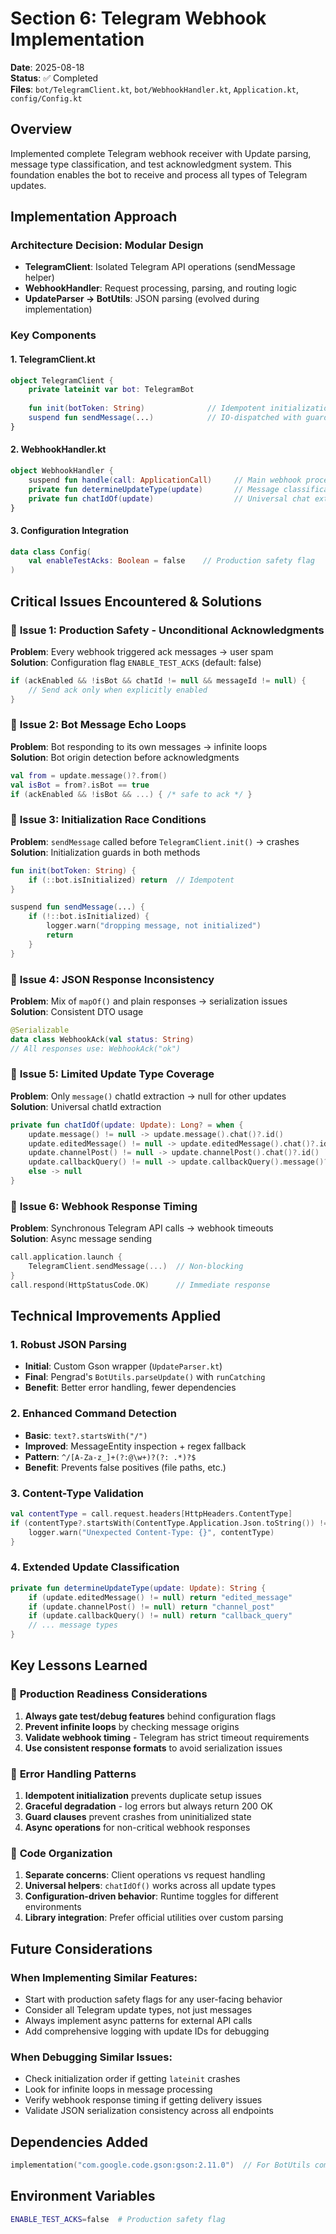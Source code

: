 # Section 6: Telegram Webhook Implementation

**Date**: 2025-08-18  
**Status**: ✅ Completed  
**Files**: `bot/TelegramClient.kt`, `bot/WebhookHandler.kt`, `Application.kt`, `config/Config.kt`

## Overview

Implemented complete Telegram webhook receiver with Update parsing, message type classification, and test acknowledgment system. This foundation enables the bot to receive and process all types of Telegram updates.

## Implementation Approach

### Architecture Decision: Modular Design
- **TelegramClient**: Isolated Telegram API operations (sendMessage helper)
- **WebhookHandler**: Request processing, parsing, and routing logic
- **UpdateParser → BotUtils**: JSON parsing (evolved during implementation)

### Key Components

#### 1. TelegramClient.kt
```kotlin
object TelegramClient {
    private lateinit var bot: TelegramBot
    
    fun init(botToken: String)              // Idempotent initialization
    suspend fun sendMessage(...)            // IO-dispatched with guards
}
```

#### 2. WebhookHandler.kt  
```kotlin
object WebhookHandler {
    suspend fun handle(call: ApplicationCall)     // Main webhook processor
    private fun determineUpdateType(update)       // Message classification
    private fun chatIdOf(update)                  // Universal chat extraction
}
```

#### 3. Configuration Integration
```kotlin
data class Config(
    val enableTestAcks: Boolean = false    // Production safety flag
)
```

## Critical Issues Encountered & Solutions

### 🚨 **Issue 1: Production Safety - Unconditional Acknowledgments**
**Problem**: Every webhook triggered ack messages → user spam  
**Solution**: Configuration flag `ENABLE_TEST_ACKS` (default: false)
```kotlin
if (ackEnabled && !isBot && chatId != null && messageId != null) {
    // Send ack only when explicitly enabled
}
```

### 🚨 **Issue 2: Bot Message Echo Loops**  
**Problem**: Bot responding to its own messages → infinite loops  
**Solution**: Bot origin detection before acknowledgments
```kotlin
val from = update.message()?.from()
val isBot = from?.isBot == true
if (ackEnabled && !isBot && ...) { /* safe to ack */ }
```

### 🚨 **Issue 3: Initialization Race Conditions**
**Problem**: `sendMessage` called before `TelegramClient.init()` → crashes  
**Solution**: Initialization guards in both methods
```kotlin
fun init(botToken: String) {
    if (::bot.isInitialized) return  // Idempotent
}

suspend fun sendMessage(...) {
    if (!::bot.isInitialized) {
        logger.warn("dropping message, not initialized")
        return
    }
}
```

### 🔧 **Issue 4: JSON Response Inconsistency**
**Problem**: Mix of `mapOf()` and plain responses → serialization issues  
**Solution**: Consistent DTO usage
```kotlin
@Serializable
data class WebhookAck(val status: String)
// All responses use: WebhookAck("ok")
```

### 🔧 **Issue 5: Limited Update Type Coverage**
**Problem**: Only `message()` chatId extraction → null for other updates  
**Solution**: Universal chatId extraction
```kotlin
private fun chatIdOf(update: Update): Long? = when {
    update.message() != null -> update.message().chat()?.id()
    update.editedMessage() != null -> update.editedMessage().chat()?.id()
    update.channelPost() != null -> update.channelPost().chat()?.id()
    update.callbackQuery() != null -> update.callbackQuery().message()?.chat()?.id()
    else -> null
}
```

### 🔧 **Issue 6: Webhook Response Timing**
**Problem**: Synchronous Telegram API calls → webhook timeouts  
**Solution**: Async message sending
```kotlin
call.application.launch {
    TelegramClient.sendMessage(...)  // Non-blocking
}
call.respond(HttpStatusCode.OK)      // Immediate response
```

## Technical Improvements Applied

### 1. **Robust JSON Parsing**
- **Initial**: Custom Gson wrapper (`UpdateParser.kt`)
- **Final**: Pengrad's `BotUtils.parseUpdate()` with `runCatching`
- **Benefit**: Better error handling, fewer dependencies

### 2. **Enhanced Command Detection**
- **Basic**: `text?.startsWith("/")`
- **Improved**: MessageEntity inspection + regex fallback
- **Pattern**: `^/[A-Za-z_]+(?:@\w+)?(?: .*)?$`
- **Benefit**: Prevents false positives (file paths, etc.)

### 3. **Content-Type Validation**
```kotlin
val contentType = call.request.headers[HttpHeaders.ContentType]
if (contentType?.startsWith(ContentType.Application.Json.toString()) != true) {
    logger.warn("Unexpected Content-Type: {}", contentType)
}
```

### 4. **Extended Update Classification**
```kotlin
private fun determineUpdateType(update: Update): String {
    if (update.editedMessage() != null) return "edited_message"
    if (update.channelPost() != null) return "channel_post" 
    if (update.callbackQuery() != null) return "callback_query"
    // ... message types
}
```

## Key Lessons Learned

### 🎯 **Production Readiness Considerations**
1. **Always gate test/debug features** behind configuration flags
2. **Prevent infinite loops** by checking message origins
3. **Validate webhook timing** - Telegram has strict timeout requirements
4. **Use consistent response formats** to avoid serialization issues

### 🎯 **Error Handling Patterns**
1. **Idempotent initialization** prevents duplicate setup issues
2. **Graceful degradation** - log errors but always return 200 OK
3. **Guard clauses** prevent crashes from uninitialized state
4. **Async operations** for non-critical webhook responses

### 🎯 **Code Organization**
1. **Separate concerns**: Client operations vs request handling
2. **Universal helpers**: `chatIdOf()` works across all update types
3. **Configuration-driven behavior**: Runtime toggles for different environments
4. **Library integration**: Prefer official utilities over custom parsing

## Future Considerations

### When Implementing Similar Features:
- Start with production safety flags for any user-facing behavior
- Consider all Telegram update types, not just messages
- Always implement async patterns for external API calls
- Add comprehensive logging with update IDs for debugging

### When Debugging Similar Issues:
- Check initialization order if getting `lateinit` crashes
- Look for infinite loops in message processing
- Verify webhook response timing if getting delivery issues
- Validate JSON serialization consistency across all endpoints

## Dependencies Added
```kotlin
implementation("com.google.code.gson:gson:2.11.0")  // For BotUtils compatibility
```

## Environment Variables
```bash
ENABLE_TEST_ACKS=false  # Production safety flag
```